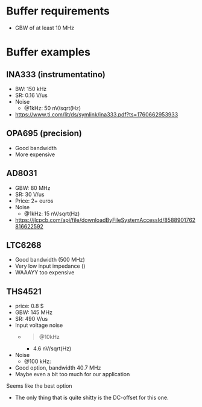 # Buffer requirements
- GBW of at least 10 MHz

# Buffer examples
## INA333 (instrumentatino)
- BW: 150 kHz
- SR: 0.16 V/us
- Noise
	- @1kHz: 50 nV/sqrt(Hz)
- https://www.ti.com/lit/ds/symlink/ina333.pdf?ts=1760662953933
## OPA695 (precision)
- Good bandwidth
- More expensive

## AD8031
- GBW: 80 MHz
- SR: 30 V/us
- Price: 2+ euros
- Noise
	- @1kHz: 15 nV/sqrt(Hz)
- https://jlcpcb.com/api/file/downloadByFileSystemAccessId/8588901762816622592

## LTC6268
- Good bandwidth (500 MHz)
- Very low input impedance ()
- WAAAYY too expensive

## THS4521
- price: 0.8 $
- GBW: 145 MHz
- SR: 490 V/us
- Input voltage noise
	- > @10kHz
		- 4.6 nV/sqrt(Hz)
- Noise
	- @100 kHz: 
- Good option, bandwidth 40.7 MHz
- Maybe even a bit too much for our application


Seems like the best option
- The only thing that is quite shitty is the DC-offset for this one.
